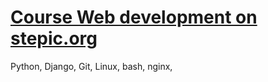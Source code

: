 # [Course Web development on stepic.org](https://stepic.org/course/154/)

Python, Django, Git, Linux, bash, nginx, 
